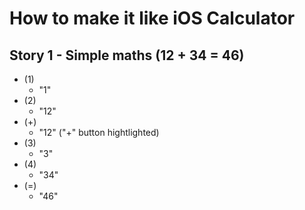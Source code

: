 # How to make it like iOS Calculator

## Story 1 - Simple maths (12 + 34 = 46)

- (1)
  - "1"
- (2)
  - "12"
- (+)
  - "12" ("+" button hightlighted)
- (3)
  - "3"
- (4)
  - "34"
- (=)
  - "46"
